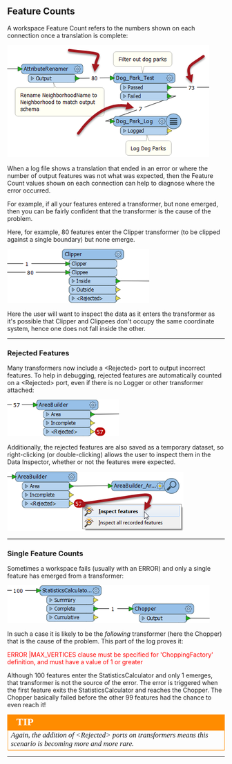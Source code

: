 ## Feature Counts ##
A workspace Feature Count refers to the numbers shown on each connection once a translation is complete:

![](./Images/Img3.57.FeatureCounts.png)

When a log file shows a translation that ended in an error or where the number of output features was not what was expected, then the Feature Count values shown on each connection can help to diagnose where the error occurred.

For example, if all your features entered a transformer, but none emerged, then you can be fairly confident that the transformer is the cause of the problem.

Here, for example, 80 features enter the Clipper transformer (to be clipped against a single boundary) but none emerge.

![](./Images/Img3.58.FeatureCountNoFeatures.png)

Here the user will want to inspect the data as it enters the transformer as it's possible that Clipper and Clippees don't occupy the same coordinate system, hence one does not fall inside the other.

---

### Rejected Features ###

Many transformers now include a &lt;Rejected&gt; port to output incorrect features. To help in debugging, rejected features are automatically counted on a &lt;Rejected&gt; port, even if there is no Logger or other transformer attached:

![](./Images/Img3.59.RejectedPort.png)

Additionally, the rejected features are also saved as a temporary dataset, so right-clicking (or double-clicking) allows the user to inspect them in the Data Inspector, whether or not the features were expected.

![](./Images/Img3.59.RejectedPortInspect.png)

---

### Single Feature Counts ###
Sometimes a workspace fails (usually with an ERROR) and only a single feature has emerged from a transformer:

![](./Images/Img3.60.FirstFeatureIsBad.png)

In such a case it is likely to be the *following* transformer (here the Chopper) that is the cause of the problem. This part of the log proves it:

<span style="color:red">ERROR |MAX_VERTICES clause must be specified for 'ChoppingFactory' definition, and must have a value of 1 or greater</red>

Although 100 features enter the StatisticsCalculator and only 1 emerges, that transformer is not the source of the error. The error is triggered when the first feature exits the StatisticsCalculator and reaches the Chopper. The Chopper basically failed before the other 99 features had the chance to even reach it!


<!--Tip Section--> 

<table style="border-spacing: 0px">
<tr>
<td style="vertical-align:middle;background-color:darkorange;border: 2px solid darkorange">
<i class="fa fa-info-circle fa-lg fa-pull-left fa-fw" style="color:white;padding-right: 12px;vertical-align:text-top"></i>
<span style="color:white;font-size:x-large;font-weight: bold;font-family:serif">TIP</span>
</td>
</tr>

<tr>
<td style="border: 1px solid darkorange">
<span style="font-family:serif; font-style:italic; font-size:larger">
Again, the addition of &lt;Rejected&gt; ports on transformers means this scenario is becoming more and more rare.
</span>
</td>
</tr>
</table>

---



